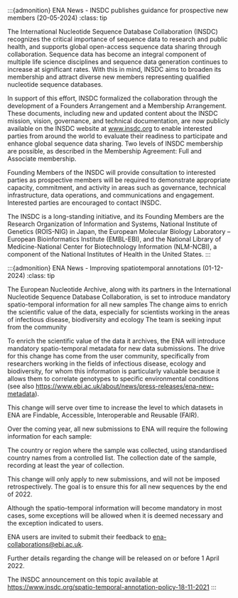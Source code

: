 :::{admonition} ENA News - INSDC publishes guidance for prospective new members (20-05-2024) :class: tip

The International Nucleotide Sequence Database Collaboration (INSDC) recognizes the critical importance of sequence data to research and public health, and supports global open-access sequence data sharing through collaboration. Sequence data has become an integral component of multiple life science disciplines and sequence data generation continues to increase at significant rates. With this in mind, INSDC aims to broaden its membership and attract diverse new members representing qualified nucleotide sequence databases.

In support of this effort, INSDC formalized the collaboration through the development of a Founders Arrangement and a Membership Arrangement. These documents, including new and updated content about the INSDC mission, vision, governance, and technical documentation, are now publicly available on the INSDC website at www.insdc.org to enable interested parties from around the world to evaluate their readiness to participate and enhance global sequence data sharing. Two levels of INSDC membership are possible, as described in the Membership Agreement: Full and Associate membership.

Founding Members of the INSDC will provide consultation to interested parties as prospective members will be required to demonstrate appropriate capacity, commitment, and activity in areas such as governance, technical infrastructure, data operations, and communications and engagement. Interested parties are encouraged to contact INSDC.

The INSDC is a long-standing initiative, and its Founding Members are the Research Organization of Information and Systems, National Institute of Genetics (ROIS-NIG) in Japan, the European Molecular Biology Laboratory – European Bioinformatics Institute (EMBL-EBI), and the National Library of Medicine-National Center for Biotechnology Information (NLM-NCBI), a component of the National Institutes of Health in the United States. :::

:::{admonition} ENA News - Improving spatiotemporal annotations (01-12-2024) :class: tip

The European Nucleotide Archive, along with its partners in the International Nucleotide Sequence Database Collaboration, is set to introduce mandatory spatio-temporal information for all new samples
The change aims to enrich the scientific value of the data, especially for scientists working in the areas of infectious disease, biodiversity and ecology
The team is seeking input from the community

To enrich the scientific value of the data it archives, the ENA will introduce mandatory spatio-temporal metadata for new data submissions. The drive for this change has come from the user community, specifically from researchers working in the fields of infectious disease, ecology and biodiversity, for whom this information is particularly valuable because it allows them to correlate genotypes to specific environmental conditions (see also https://www.ebi.ac.uk/about/news/press-releases/ena-new-metadata).

This change will serve over time to increase the level to which datasets in ENA are Findable, Accessible, Interoperable and Reusable (FAIR).

Over the coming year, all new submissions to ENA will require the following information for each sample:

The country or region where the sample was collected, using standardised country names from a controlled list.
The collection date of the sample, recording at least the year of collection.

This change will only apply to new submissions, and will not be imposed retrospectively. The goal is to ensure this for all new sequences by the end of 2022.

Although the spatio-temporal information will become mandatory in most cases, some exceptions will be allowed when it is deemed necessary and the exception indicated to users.

ENA users are invited to submit their feedback to ena-collaborations@ebi.ac.uk.

Further details regarding the change will be released on or before 1 April 2022.

The INSDC announcement on this topic available at https://www.insdc.org/spatio-temporal-annotation-policy-18-11-2021 :::
